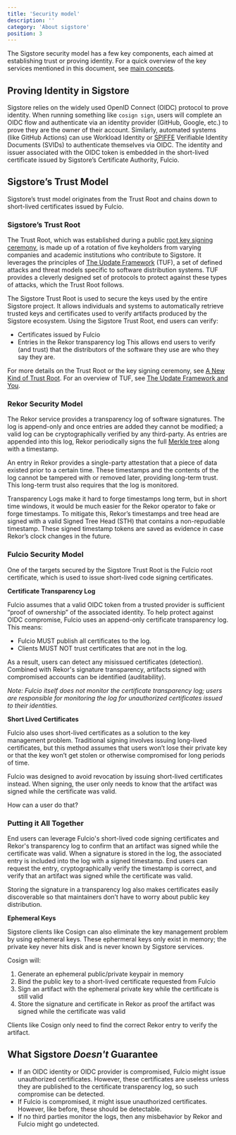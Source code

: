 ```yaml
---
title: 'Security model'
description: ''
category: 'About sigstore'
position: 3
---
```


The Sigstore security model has a few key components, each aimed at establishing trust or proving identity.
For a quick overview of the key services mentioned in this document, see [main concepts](./main-concepts.md).

## Proving Identity in Sigstore

Sigstore relies on the widely used OpenID Connect (OIDC) protocol to prove identity.
When running something like `cosign sign`, users will complete an OIDC flow and authenticate via an identity provider (GitHub, Google, etc.) to prove they are the owner of their account.
Similarly, automated systems (like GitHub Actions) can use Workload Identity or [SPIFFE](https://spiffe.io/) Verifiable Identity Documents (SVIDs) to authenticate themselves via OIDC.
The identity and issuer associated with the OIDC token is embedded in the short-lived certificate issued by Sigstore’s Certificate Authority, Fulcio. 

## Sigstore’s Trust Model

Sigstore’s trust model originates from the Trust Root and chains down to short-lived certificates issued by Fulcio. 

### Sigstore’s Trust Root

The Trust Root, which was established during a public [root key signing ceremony](https://www.youtube.com/watch?v=GEuFsc8Zm9U), is made up of a rotation of five keyholders from varying companies and academic institutions who contribute to Sigstore.
It leverages the principles of [The Update Framework](https://theupdateframework.io/) (TUF), a set of defined attacks and threat models specific to software distribution systems.
TUF provides a cleverly designed set of protocols to protect against these types of attacks, which the Trust Root follows.

The Sigstore Trust Root is used to secure the keys used by the entire Sigstore project.
It allows individuals and systems to automatically retrieve trusted keys and certificates used to verify artifacts produced by the Sigstore ecosystem.
Using the Sigstore Trust Root, end users can verify:
* Certificates issued by Fulcio
* Entries in the Rekor transparency log
This allows end users to verify (and trust) that the distributors of the software they use are who they say they are.

For more details on the Trust Root or the key signing ceremony, see [A New Kind of Trust Root](https://blog.sigstore.dev/a-new-kind-of-trust-root-f11eeeed92ef).
For an overview of TUF, see [The Update Framework and You](https://blog.sigstore.dev/the-update-framework-and-you-2f5cbaa964d5).

### Rekor Security Model
The Rekor service provides a transparency log of software signatures.
The log is append-only and once entries are added they cannot be modified; a valid log can be cryptographically verified by any third-party.
As entries are appended into this log, Rekor periodically signs the full [Merkle tree](https://transparency.dev) along with a timestamp.

An entry in Rekor provides a single-party attestation that a piece of data existed prior to a certain time.
These timestamps and the contents of the log cannot be tampered with or removed later, providing long-term trust.
This long-term trust also requires that the log is monitored.

Transparency Logs make it hard to forge timestamps long term, but in short time windows, it would be much easier for the Rekor operator to fake or forge timestamps.
To mitigate this, Rekor’s timestamps and tree head are signed with a valid Signed Tree Head (STH) that contains a non-repudiable timestamp.
These signed timestamp tokens are saved as evidence in case Rekor’s clock changes in the future.

### Fulcio Security Model

One of the targets secured by the Sigstore Trust Root is the Fulcio root certificate, which is used to issue short-lived code signing certificates. 

**Certificate Transparency Log**

Fulcio assumes that a valid OIDC token from a trusted provider is sufficient “proof of ownership” of the associated identity. 
To help protect against OIDC compromise, Fulcio uses an append-only certificate transparency log. This means:

* Fulcio MUST publish all certificates to the log.
* Clients MUST NOT trust certificates that are not in the log.

As a result, users can detect any misissued certificates (detection).
Combined with Rekor's signature transparency, artifacts signed with compromised accounts can be identified (auditability).

_Note: Fulcio itself does not monitor the certificate transparency log; users are responsible for monitoring the log for unauthorized certificates issued to their identities._

**Short Lived Certificates**

Fulcio also uses short-lived certificates as a solution to the key management problem.
Traditional signing involves issuing long-lived certificates, but this method assumes that users won’t lose their private key or that the key won’t get stolen or otherwise compromised for long periods of time.

Fulcio was designed to avoid revocation by issuing short-lived certificates instead.
When signing, the user only needs to know that the artifact was signed while the certificate was valid. 

How can a user do that?

### Putting it All Together

End users can leverage Fulcio's short-lived code signing certificates and Rekor's transparency log to confirm that an artifact was signed while the certificate was valid.
When a signature is stored in the log, the associated entry is included into the log with a signed timestamp.
End users can request the entry, cryptographically verify the timestamp is correct, and verify that an artifact was signed while the certificate was valid.

Storing the signature in a transparency log also makes certificates easily discoverable so that maintainers don’t have to worry about public key distribution.

**Ephemeral Keys**

Sigstore clients like Cosign can also eliminate the key management problem by using ephemeral keys.
These ephermeral keys only exist in memory; the private key never hits disk and is never known by Sigstore services.

Cosign will:
1. Generate an ephemeral public/private keypair in memory
1. Bind the public key to a short-lived certificate requested from Fulcio
1. Sign an artifact with the ephemeral private key while the certificate is still valid
1. Store the signature and certificate in Rekor as proof the artifact was signed while the certificate was valid

Clients like Cosign only need to find the correct Rekor entry to verify the artifact.

## What Sigstore *Doesn't* Guarantee

- If an OIDC identity or OIDC provider is compromised, Fulcio might issue unauthorized certificates. However, these certificates are useless unless they are published to the certificate transparency log, so such compromise can be detected.
- If Fulcio is compromised, it might issue unauthorized certificates. However, like before, these should be detectable.
- If no third parties monitor the logs, then any misbehavior by Rekor and Fulcio might go undetected.
